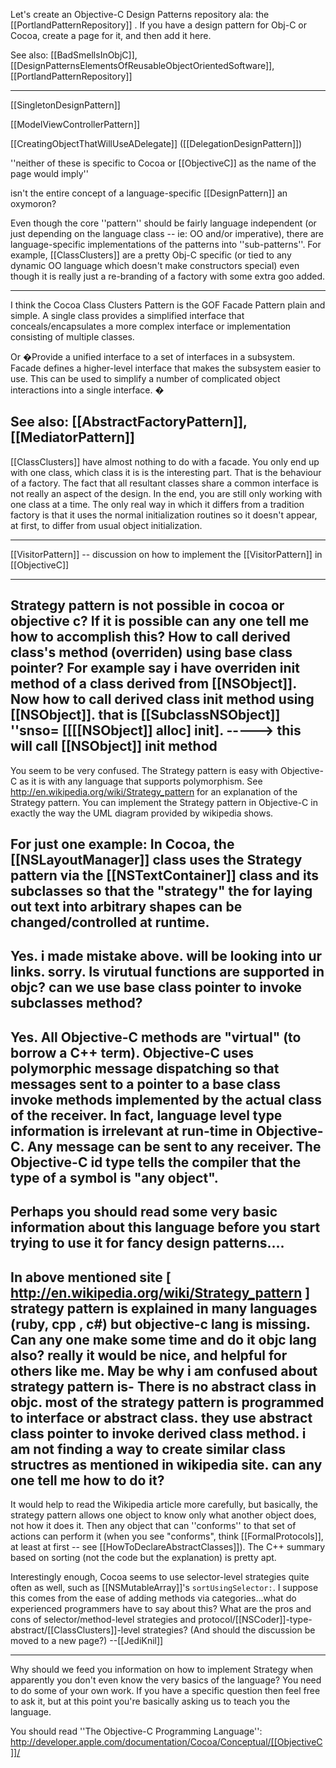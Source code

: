 Let's create an Objective-C Design Patterns repository ala: the [[PortlandPatternRepository]] .  If you have a design pattern for Obj-C or Cocoa, create a page for it, and then add it here.

See also: [[BadSmellsInObjC]], [[DesignPatternsElementsOfReusableObjectOrientedSoftware]], [[PortlandPatternRepository]]

----

[[SingletonDesignPattern]]

[[ModelViewControllerPattern]]

[[CreatingObjectThatWillUseADelegate]] ([[DelegationDesignPattern]])

''neither of these is specific to Cocoa or [[ObjectiveC]] as the name of the page would imply''

isn't the entire concept of a language-specific [[DesignPattern]] an oxymoron?

Even though the core ''pattern'' should be fairly language independent (or just depending on the language class -- ie:  OO and/or imperative), there are language-specific implementations of the patterns into ''sub-patterns''.  For example, [[ClassClusters]] are a pretty Obj-C specific (or tied to any dynamic OO language which doesn't make constructors special) even though it is really just a re-branding of a factory with some extra goo added.

----
I think the Cocoa Class Clusters Pattern is the GOF Facade Pattern plain and simple.  A single class provides a simplified interface that conceals/encapsulates a more complex interface or implementation consisting of multiple classes.

Or �Provide a unified interface to a set of interfaces in a subsystem. Facade defines a higher-level interface that makes the subsystem easier to use. This can be used to simplify a number of complicated object interactions into a single interface. �

See also: [[AbstractFactoryPattern]], [[MediatorPattern]]
----

[[ClassClusters]] have almost nothing to do with a facade.  You only end up with one class, which class it is is the interesting part.  That is the behaviour of a factory.  The fact that all resultant classes share a common interface is not really an aspect of the design.  In the end, you are still only working with one class at a time.  The only real way in which it differs from a tradition factory is that it uses the normal initialization routines so it doesn't appear, at first, to differ from usual object initialization.

----

[[VisitorPattern]] -- discussion on how to implement the [[VisitorPattern]] in [[ObjectiveC]]

----
Strategy pattern is not possible in cocoa or objective c? If it is possible can any one tell me how to accomplish this? How to call derived class's method (overriden) using base class pointer? For example say i have overriden init method of a class derived from [[NSObject]]. Now how to call derived class init method using [[NSObject]]. that is   [[SubclassNSObject]] ''snso= [[[[NSObject]] alloc] init]. -----> this will call [[NSObject]] init method
----
You seem to be very confused.  The Strategy pattern is easy with Objective-C as it is with any language that supports polymorphism.  See http://en.wikipedia.org/wiki/Strategy_pattern for an explanation of the Strategy pattern.  You can implement the Strategy pattern in Objective-C in exactly the way the UML diagram provided by wikipedia shows.

For just one example: In Cocoa, the [[NSLayoutManager]] class uses the Strategy pattern via the [[NSTextContainer]] class and its subclasses so that the "strategy" the for laying out text into arbitrary shapes can be changed/controlled at runtime.
----
Yes. i made mistake above. will be looking into ur links. sorry. Is virutual functions are supported in objc? can we use base class pointer to invoke subclasses method? 
----
Yes.  All Objective-C methods are "virtual" (to borrow a C++ term).  Objective-C uses polymorphic message dispatching so that messages sent to a pointer to a base class invoke methods implemented by the actual class of the receiver.  In fact, language level type information is irrelevant at run-time in Objective-C.  Any message can be sent to any receiver.  The Objective-C id type tells the compiler that the type of a symbol is "any object". 
----
Perhaps you should read some very basic information about this language before you start trying to use it for fancy design patterns....
----
In above mentioned site [ http://en.wikipedia.org/wiki/Strategy_pattern ] strategy pattern is explained in many languages (ruby, cpp , c#) but objective-c lang is missing. Can any one make some time and do it objc lang also? really it would be nice, and helpful for others like me. May be why i am confused about strategy pattern is- There is no abstract class in objc. most of the strategy pattern is programmed to interface or abstract class. they use abstract class pointer to invoke derived class method. i am not finding a way to create similar class structres as mentioned in wikipedia site. can any one tell me how to do it?
----
It would help to read the Wikipedia article more carefully, but basically, the strategy pattern allows one object to know only what another object does, not how it does it. Then any object that can ''conforms'' to that set of actions can perform it (when you see "conforms", think [[FormalProtocols]], at least at first -- see [[HowToDeclareAbstractClasses]]). The C++ summary based on sorting (not the code but the explanation) is pretty apt.

Interestingly enough, Cocoa seems to use selector-level strategies quite often as well, such as [[NSMutableArray]]'s <code>sortUsingSelector:</code>. I suppose this comes from the ease of adding methods via categories...what do experienced programmers have to say about this? What are the pros and cons of selector/method-level strategies and protocol/[[NSCoder]]-type-abstract/[[ClassClusters]]-level strategies? (And should the discussion be moved to a new page?) --[[JediKnil]]

----
Why should we feed you information on how to implement Strategy when apparently you don't even know the very basics of the language? You need to do some of your own work. If you have a specific question then feel free to ask it, but at this point you're basically asking us to teach you the language.

You should read ''The Objective-C Programming Language'': http://developer.apple.com/documentation/Cocoa/Conceptual/[[ObjectiveC]]/